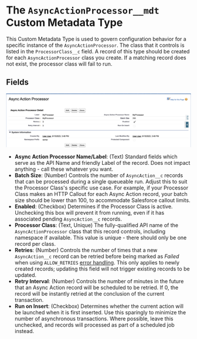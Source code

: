 # The `AsyncActionProcessor__mdt` Custom Metadata Type

This Custom Metadata Type is used to govern configuration behavior for a specific instance of the `AsyncActionProcessor`. The class that it controls is listed in the `ProcessorClass__c` field. A record of this type should be created for each `AsyncActionProcessor` class you create. If a matching record does not exist, the processor class will fail to run. 

## Fields
![An Async Action Processor Record](/media/sample_processor_config.png)
- **Async Action Processor Name/Label**: (Text) Standard fields which serve as the API Name and friendly Label of the record. Does not impact anything - call these whatever you want.
- **Batch Size**: (Number) Controls the number of `AsyncAction__c` records that can be processed during a single queueable run. Adjust this to suit the Processor Class's specific use case. For example, if your Processor Class makes an HTTP Callout for each Async Action record, your batch size should be lower than 100, to accommodate Salesforce callout limits.
- **Enabled**: (Checkbox) Determines if the Processor Class is active. Unchecking this box will prevent it from running, even if it has associated pending `AsyncAction__c` records.
- **Processor Class**: (Text, Unique) The fully-qualified API name of the `AsyncActionProcessor` class that this record controls, including namespace if available. This value is unique - there should only be one record per class.
- **Retries**: (Number) Controls the number of times that a new `AsyncAction__c` record can be retried before being marked as _Failed_ when using `ALLOW_RETRIES` [error handling](/docs/ASYNCACTIONPROCESSOR.md#error-handling). This only applies to newly created records; updating this field will not trigger existing records to be updated.
- **Retry Interval**: (Number) Controls the number of minutes in the future that an Async Action record will be scheduled to be retried. If 0, the record will be instantly retried at the conclusion of the current transaction. 
- **Run on Insert**: (Checkbox) Determines whether the current action will be launched when it is first inserted. Use this sparingly to minimize the number of asynchronous transactions. Where possible, leave this unchecked, and records will processed as part of a scheduled job instead.